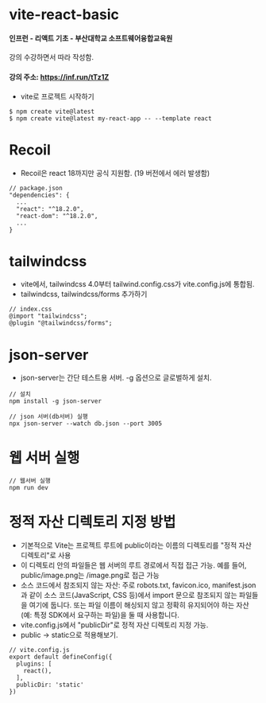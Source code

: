 # vite-react-basic
#### 인프런 - 리액트 기초 - 부산대학교 소프트웨어융합교육원 
강의 수강하면서 따라 작성함.
#### 강의 주소:  https://inf.run/tTz1Z
- vite로 프로젝트 시작하기
```
$ npm create vite@latest
$ npm create vite@latest my-react-app -- --template react
```
# Recoil
- Recoil은 react 18까지만 공식 지원함. (19 버전에서 에러 발생함)
```
// package.json
"dependencies": {
  ...
  "react": "^18.2.0",
  "react-dom": "^18.2.0",
  ...
}
```
# tailwindcss 
- vite에서, tailwindcss 4.0부터 tailwind.config.css가 vite.config.js에 통합됨.
- tailwindcss, tailwindcss/forms 추가하기
```
// index.css
@import "tailwindcss";
@plugin "@tailwindcss/forms";
```

# json-server

- json-server는 간단 테스트용 서버. 
  -g 옵션으로 글로벌하게 설치.

```
// 설치 
npm install -g json-server 

// json 서버(db서버) 실행
npx json-server --watch db.json --port 3005
```

# 웹 서버 실행

```
// 웹서버 실행
npm run dev
```


# 정적 자산 디렉토리 지정 방법
- 기본적으로 Vite는 프로젝트 루트에 public이라는 이름의 디렉토리를 "정적 자산 디렉토리"로 사용
- 이 디렉토리 안의 파일들은 웹 서버의 루트 경로에서 직접 접근 가능. 예를 들어, public/image.png는 /image.png로 접근 가능
- 소스 코드에서 참조되지 않는 자산: 주로 robots.txt, favicon.ico, manifest.json과 같이 소스 코드(JavaScript, CSS 등)에서 import 문으로 참조되지 않는 파일들을 여기에 둡니다. 또는 파일 이름이 해싱되지 않고 정확히 유지되어야 하는 자산(예: 특정 SDK에서 요구하는 파일)을 둘 때 사용합니다.
- vite.config.js에서 "publicDir"로 정적 자산 디렉토리 지정 가능.
- public -> static으로 적용해보기.
```
// vite.config.js
export default defineConfig({
  plugins: [
    react(), 
  ],
  publicDir: 'static'
})
```
